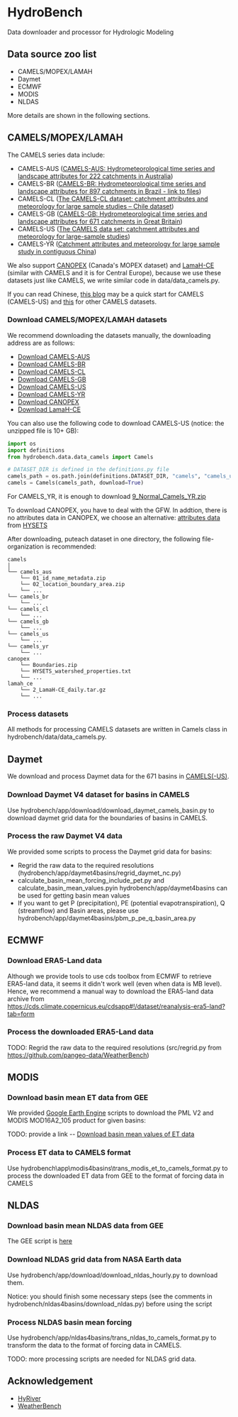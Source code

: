# HydroBench

Data downloader and processor for Hydrologic Modeling

## Data source zoo list

- CAMELS/MOPEX/LAMAH
- Daymet
- ECMWF
- MODIS
- NLDAS

More details are shown in the following sections.

## CAMELS/MOPEX/LAMAH

The CAMELS series data include:

- CAMELS-AUS
  ([CAMELS-AUS: Hydrometeorological time series and landscape attributes for 222 catchments in Australia](https://essd.copernicus.org/preprints/essd-2020-228/))
- CAMELS-BR
  ([CAMELS-BR: Hydrometeorological time series and landscape attributes for 897 catchments in Brazil - link to files](https://doi.org/10.5194/essd-12-2075-2020))
- CAMELS-CL
  ([The CAMELS-CL dataset: catchment attributes and meteorology for large sample studies – Chile dataset](https://doi.org/10.5194/hess-22-5817-2018))
- CAMELS-GB
  ([CAMELS-GB: Hydrometeorological time series and landscape attributes for 671 catchments in Great Britain](https://doi.org/10.5194/essd-2020-49))
- CAMELS-US
  ([The CAMELS data set: catchment attributes and meteorology for large-sample studies](https://doi.org/10.5194/hess-21-5293-2017))
- CAMELS-YR
  ([Catchment attributes and meteorology for large sample study in contiguous China](https://doi.org/10.5194/essd-2021-71))

We also support [CANOPEX](https://doi.org/10.1002/hyp.10880) (Canada's MOPEX dataset)
and [LamaH-CE](https://doi.org/10.5194/essd-13-4529-2021) (similar with CAMELS and it is for Central Europe), because we
use these datasets just like CAMELS, we write similar code in data/data_camels.py.

If you can read Chinese, [this blog](https://github.com/OuyangWenyu/aqualord/blob/master/CAMELS/CAMELS.md) may be a
quick start for CAMELS (CAMELS-US)
and [this](https://github.com/OuyangWenyu/aqualord/blob/master/CAMELS/CAMELS-other.md)
for other CAMELS datasets.

### Download CAMELS/MOPEX/LAMAH datasets

We recommend downloading the datasets manually, the downloading address are as follows:

- [Download CAMELS-AUS](https://doi.pangaea.de/10.1594/PANGAEA.921850)
- [Download CAMELS-BR](https://doi.org/10.5281/zenodo.3709337)
- [Download CAMELS-CL](https://doi.pangaea.de/10.1594/PANGAEA.894885)
- [Download CAMELS-GB](https://doi.org/10.5285/8344e4f3-d2ea-44f5-8afa-86d2987543a9)
- [Download CAMELS-US](https://ral.ucar.edu/solutions/products/camels)
- [Download CAMELS-YR](http://doi.org/10.5281/zenodo.4704017)
- [Download CANOPEX](http://canopex.etsmtl.net/)
- [Download LamaH-CE](https://zenodo.org/record/5153305#.YYdEgGBByUk)

You can also use the following code to download CAMELS-US (notice: the unzipped file is 10+ GB):

```Python
import os
import definitions
from hydrobench.data.data_camels import Camels

# DATASET_DIR is defined in the definitions.py file
camels_path = os.path.join(definitions.DATASET_DIR, "camels", "camels_us")
camels = Camels(camels_path, download=True)
```

For CAMELS_YR, it is enough to
download [9_Normal_Camels_YR.zip](https://zenodo.org/record/4704017/files/9_Normal_Camels_YR.zip?download=1)

To download CANOPEX, you have to deal with the GFW. In addtion, there is no attributes data in CANOPEX, we choose an
alternative: [attributes data](https://osf.io/7fn4c/) from [HYSETS](https://doi.org/10.1038/s41597-020-00583-2)

After downloading, puteach dataset in one directory, the following file-organization is recommended:

```Directory
camels
│
└── camels_aus
    └── 01_id_name_metadata.zip
    └── 02_location_boundary_area.zip
    └── ...
└── camels_br
    └── ...
└── camels_cl
    └── ...
└── camels_gb
    └── ... 
└── camels_us
    └── ... 
└── camels_yr
    └── ... 
canopex
    └── Boundaries.zip
    └── HYSETS_watershed_properties.txt
    └── ...   
lamah_ce
    └── 2_LamaH-CE_daily.tar.gz
    └── ...   
```

### Process datasets

All methods for processing CAMELS datasets are written in Camels class in hydrobench/data/data_camels.py.

## Daymet

We download and process Daymet data for the 671 basins in [CAMELS(-US)](https://ral.ucar.edu/solutions/products/camels).

### Download Daymet V4 dataset for basins in CAMELS

Use hydrobench/app/download/download_daymet_camels_basin.py to download daymet grid data for the boundaries of basins in
CAMELS.

### Process the raw Daymet V4 data

We provided some scripts to process the Daymet grid data for basins:

- Regrid the raw data to the required resolutions (hydrobench/app/daymet4basins/regrid_daymet_nc.py)
- calculate_basin_mean_forcing_include_pet.py and calculate_basin_mean_values.pyin hydrobench/app/daymet4basins can be
  used for getting basin mean values
- If you want to get P (precipitation), PE (potential evapotranspiration), Q (streamflow) and Basin areas, please use
  hydrobench/app/daymet4basins/pbm_p_pe_q_basin_area.py

## ECMWF

### Download ERA5-Land data

Although we provide tools to use cds toolbox from ECMWF to retrieve ERA5-land data, it seems it didn't work well (even
when data is MB level). Hence, we recommend a manual way to download the ERA5-land data archive
from https://cds.climate.copernicus.eu/cdsapp#!/dataset/reanalysis-era5-land?tab=form

### Process the downloaded ERA5-Land data

TODO: Regrid the raw data to the required resolutions (src/regrid.py from https://github.com/pangeo-data/WeatherBench)

## MODIS

### Download basin mean ET data from GEE

We provided [Google Earth Engine](https://earthengine.google.com/) scripts to download the PML V2 and MODIS MOD16A2_105
product for given basins:

TODO: provide a link -- [Download basin mean values of ET data]()

### Process ET data to CAMELS format

Use hydrobench\app\modis4basins\trans_modis_et_to_camels_format.py to process the downloaded ET data from GEE to the
format of forcing data in CAMELS

## NLDAS

### Download basin mean NLDAS data from GEE

The GEE script is [here](https://code.earthengine.google.com/72cb2661f2206b4f986e24af3560c000)

### Download NLDAS grid data from NASA Earth data

Use hydrobench/app/download/download_nldas_hourly.py to download them.

Notice: you should finish some necessary steps (see the comments in hydrobench/nldas4basins/download_nldas.py) before
using the script

### Process NLDAS basin mean forcing

Use hydrobench/app/nldas4basins/trans_nldas_to_camels_format.py to transform the data to the format of forcing data in
CAMELS.

TODO: more processing scripts are needed for NLDAS grid data.

## Acknowledgement

- [HyRiver](https://github.com/cheginit/HyRiver)
- [WeatherBench](https://github.com/pangeo-data/WeatherBench)
